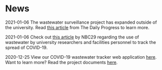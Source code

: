 # News

2021-01-06 The wastewater surveillance project has expanded outside of the university. Read <a href="https://dailyprogress.com/news/local/govt-and-politics/wastewater-surveillance-for-covid-expands-to-greater-charlottesville-area/article_532223c0-37d7-11eb-8268-cb15607ce35e.html#tracking-source=home-top-story%E2%80%8B" target="_blank">this article</a> from The Daily Progress to learn more.

2021-01-06 Check out <a href="https://www.nbc29.com/2020/12/13/uva-researchers-facilities-workers-test-wastewater-track-spread-covid-/" target="_blank">this article</a> by NBC29 regarding the use of wastewater by university researchers and facilities personnel to track the spread of COVID-19. 

2020-12-25 View our COVID-19 wastewater tracker web application <a href="/Wastewatertracker">here</a>. Want to learn more? Read the project documents <a href="/Wastewater">here</a>.